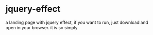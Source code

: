 # jquery-effect
a landing page with jquery effect, if you want to run, just download and open in your browser. it is so simply
